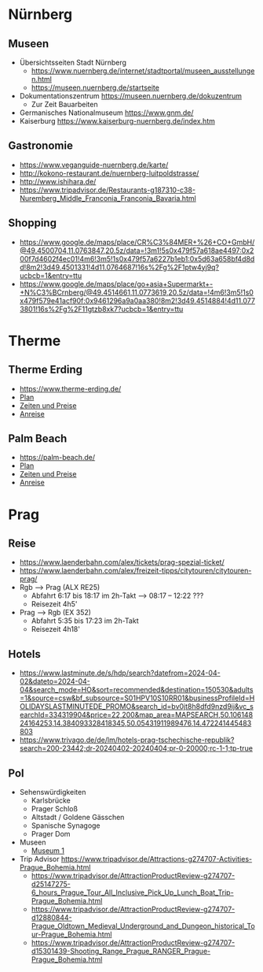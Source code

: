# Nürnberg

## Museen

* Übersichtsseiten Stadt Nürnberg 
    * https://www.nuernberg.de/internet/stadtportal/museen_ausstellungen.html
    * https://museen.nuernberg.de/startseite
* Dokumentationszentrum 
    https://museen.nuernberg.de/dokuzentrum
    * Zur Zeit Bauarbeiten 
* Germanisches Nationalmuseum 
    https://www.gnm.de/
* Kaiserburg 
    https://www.kaiserburg-nuernberg.de/index.htm 

## Gastronomie

* https://www.veganguide-nuernberg.de/karte/
* http://kokono-restaurant.de/nuernberg-luitpoldstrasse/
* http://www.ishihara.de/
* https://www.tripadvisor.de/Restaurants-g187310-c38-Nuremberg_Middle_Franconia_Franconia_Bavaria.html

## Shopping
* https://www.google.de/maps/place/CR%C3%84MER+%26+CO+GmbH/@49.4500704,11.0763847,20.5z/data=!3m1!5s0x479f57a618ae4497:0x200f7d4602f4ec01!4m6!3m5!1s0x479f57a6227b1eb1:0x5d63a658bf4d8dd!8m2!3d49.4501331!4d11.0764687!16s%2Fg%2F1ptw4yj9q?ucbcb=1&entry=ttu
* https://www.google.de/maps/place/go+asia+Supermarkt+-+N%C3%BCrnberg/@49.4514661,11.0773619,20.5z/data=!4m6!3m5!1s0x479f579e41acf90f:0x9461296a9a0aa380!8m2!3d49.4514884!4d11.0773801!16s%2Fg%2F11gtzb8xk7?ucbcb=1&entry=ttu

# Therme

## Therme Erding

* https://www.therme-erding.de/
* [Plan](https://www.therme-erding.de/fileadmin/userdaten/user_upload/00_Startseite/TECD_LagePlan_Layout_Homepage_Stand_12-2023_klein.pdf)
* [Zeiten und Preise](https://www.therme-erding.de/infos/preise-oeffnungszeiten/)
* [Anreise](https://www.google.com/maps/dir/92345+Dietfurt+an+der+Altm%C3%BChl/Therme+Erding,+Thermenallee,+Erding/@48.7241669,11.1785996,9z/data=!3m1!4b1!4m17!4m16!1m5!1m1!1s0x479fa75516782885:0x1c1eda35f4c53990!2m2!1d11.585937!2d49.0366957!1m5!1m1!1s0x479e104ed90bc11f:0x69d301cfa2943d78!2m2!1d11.8885776!2d48.290231!2m3!6e0!7e2!8j1711582200?ucbcb=1&entry=ttu)

## Palm Beach

* https://palm-beach.de/
* [Plan](https://palm-beach.de/wp-content/uploads/2023/07/PB_Uebersichtsplan_Juni23-7.pdf)
* [Zeiten und Preise](https://palm-beach.de/oeffnungszeiten-preise/)
* [Anreise](https://www.google.com/maps/dir/92345+Dietfurt+an+der+Altm%C3%BChl/Kristall+Palm+Beach+Kur-+%26+Freizeitbad,+Albertus-Magnus-Stra%C3%9Fe+29,+90547+Stein/@49.1766648,10.9716649,10z/data=!3m1!4b1!4m18!4m17!1m5!1m1!1s0x479fa75516782885:0x1c1eda35f4c53990!2m2!1d11.585937!2d49.0366957!1m5!1m1!1s0x479f514e74dee8d5:0x54059bb67cbd83a1!2m2!1d11.0063216!2d49.4067002!2m3!6e0!7e2!8j1711668600!3e0?ucbcb=1&entry=ttu)


# Prag

## Reise
* https://www.laenderbahn.com/alex/tickets/prag-spezial-ticket/
* https://www.laenderbahn.com/alex/freizeit-tipps/citytouren/citytouren-prag/
* Rgb --> Prag (ALX RE25)
    * Abfahrt 6:17 bis 18:17 im 2h-Takt
    --> 08:17 – 12:22 ???
    * Reisezeit 4h5'
* Prag --> Rgb (EX 352)
    * Abfahrt 5:35 bis 17:23 im 2h-Takt
    * Reisezeit 4h18'

## Hotels

* https://www.lastminute.de/s/hdp/search?datefrom=2024-04-02&dateto=2024-04-04&search_mode=HO&sort=recommended&destination=150530&adults=1&source=csw&bf_subsource=S01HPV10S10RR01&businessProfileId=HOLIDAYSLASTMINUTEDE_PROMO&search_id=bv0jt8h8dfd9nzd9ij&vc_searchId=334319904&price=22,200&map_area=MAPSEARCH,50.10614824164253,14.384093328418345,50.05431911989476,14.472241445483803
* https://www.trivago.de/de/lm/hotels-prag-tschechische-republik?search=200-23442;dr-20240402-20240404;pr-0-20000;rc-1-1;tp-true 

## PoI

* Sehenswürdigkeiten
    * Karlsbrücke
    * Prager Schloß
    * Altstadt / Goldene Gässchen
    * Spanische Synagoge
    * Prager Dom
* Museen
    * [Museum 1](https://sexmachinesmuseum.com/home-de/)
* Trip Advisor 
https://www.tripadvisor.de/Attractions-g274707-Activities-Prague_Bohemia.html
    * https://www.tripadvisor.de/AttractionProductReview-g274707-d25147275-6_hours_Prague_Tour_All_Inclusive_Pick_Up_Lunch_Boat_Trip-Prague_Bohemia.html
    * https://www.tripadvisor.de/AttractionProductReview-g274707-d12880844-Prague_Oldtown_Medieval_Underground_and_Dungeon_historical_Tour-Prague_Bohemia.html
    * https://www.tripadvisor.de/AttractionProductReview-g274707-d15301439-Shooting_Range_Prague_RANGER_Prague-Prague_Bohemia.html